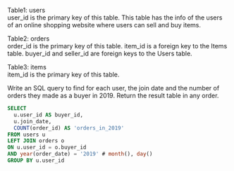 Table1: users<br>
user_id is the primary key of this table.
This table has the info of the users of an online shopping website where users can sell and buy items.
<br>

Table2: orders<br>
order_id is the primary key of this table.
item_id is a foreign key to the Items table.
buyer_id and seller_id are foreign keys to the Users table.
<br>

Table3: items<br>
item_id is the primary key of this table.


Write an SQL query to find for each user, the join date and the number of orders they made as a buyer in 2019.
Return the result table in any order.

```sql
SELECT
  u.user_id AS buyer_id,
  u.join_date,
  COUNT(order_id) AS 'orders_in_2019'
FROM users u
LEFT JOIN orders o 
ON u.user_id = o.buyer_id 
AND year(order_date) = '2019' # month(), day()
GROUP BY u.user_id
```

